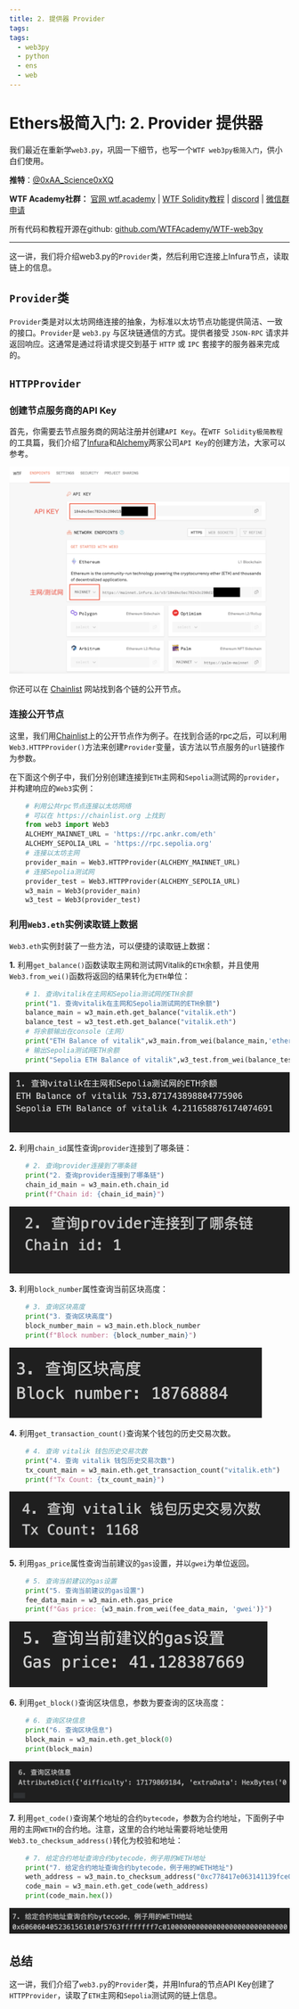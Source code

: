 ```yaml
---
title: 2. 提供器 Provider
tags:
tags:
  - web3py
  - python
  - ens
  - web
---
```


# Ethers极简入门: 2. Provider 提供器

我们最近在重新学`web3.py`，巩固一下细节，也写一个`WTF web3py极简入门`，供小白们使用。

**推特**：[@0xAA_Science](https://twitter.com/0xAA_Science)[0xXQ](https://twitter.com/0xXQ1)


**WTF Academy社群：** [官网 wtf.academy](https://wtf.academy) | [WTF Solidity教程](https://github.com/AmazingAng/WTFSolidity) | [discord](https://discord.gg/5akcruXrsk) | [微信群申请](https://docs.google.com/forms/d/e/1FAIpQLSe4KGT8Sh6sJ7hedQRuIYirOoZK_85miz3dw7vA1-YjodgJ-A/viewform?usp=sf_link)

所有代码和教程开源在github: [github.com/WTFAcademy/WTF-web3py](https://github.com/WTFAcademy/WTF-web3py)

-----

这一讲，我们将介绍web3.py的`Provider`类，然后利用它连接上Infura节点，读取链上的信息。

## `Provider`类

`Provider`类是对以太坊网络连接的抽象，为标准以太坊节点功能提供简洁、一致的接口。`Provider`是 `web3.py` 与区块链通信的方式。提供者接受 `JSON-RPC` 请求并返回响应。这通常是通过将请求提交到基于 `HTTP` 或 `IPC` 套接字的服务器来完成的。

## `HTTPProvider`

### 创建节点服务商的API Key

首先，你需要去节点服务商的网站注册并创建`API Key`。在`WTF Solidity极简教程`的工具篇，我们介绍了[Infura](https://github.com/AmazingAng/WTFSolidity/blob/main/Topics/Tools/TOOL02_Infura/readme.md)和[Alchemy](https://github.com/AmazingAng/WTFSolidity/blob/main/Topics/Tools/TOOL04_Alchemy/readme.md)两家公司`API Key`的创建方法，大家可以参考。

![Infura API Key](img/2-1.png)

你还可以在 [Chainlist](https://chainlist.org/) 网站找到各个链的公开节点。

### 连接公开节点

这里，我们用[Chainlist](https://chainlist.org/)上的公开节点作为例子。在找到合适的rpc之后，可以利用`Web3.HTTPProvider()`方法来创建`Provider`变量，该方法以节点服务的`url`链接作为参数。

在下面这个例子中，我们分别创建连接到`ETH`主网和`Sepolia`测试网的`provider`，并构建响应的`Web3`实例：

```python
    # 利用公共rpc节点连接以太坊网络
    # 可以在 https://chainlist.org 上找到
    from web3 import Web3
    ALCHEMY_MAINNET_URL = 'https://rpc.ankr.com/eth'
    ALCHEMY_SEPOLIA_URL = 'https://rpc.sepolia.org'
    # 连接以太坊主网
    provider_main = Web3.HTTPProvider(ALCHEMY_MAINNET_URL)
    # 连接Sepolia测试网
    provider_test = Web3.HTTPProvider(ALCHEMY_SEPOLIA_URL)
    w3_main = Web3(provider_main)
    w3_test = Web3(provider_test)
```

### 利用`Web3.eth`实例读取链上数据

`Web3.eth`实例封装了一些方法，可以便捷的读取链上数据：

**1.** 利用`get_balance()`函数读取主网和测试网Vitalik的`ETH`余额，并且使用`Web3.from_wei()`函数将返回的结果转化为`ETH`单位：

```python
    # 1. 查询vitalik在主网和Sepolia测试网的ETH余额
    print("1. 查询vitalik在主网和Sepolia测试网的ETH余额")
    balance_main = w3_main.eth.get_balance("vitalik.eth")
    balance_test = w3_test.eth.get_balance("vitalik.eth")
    # 将余额输出在console（主网）
    print("ETH Balance of vitalik",w3_main.from_wei(balance_main,'ether'))
    # 输出Sepolia测试网ETH余额
    print("Sepolia ETH Balance of vitalik",w3_test.from_wei(balance_test,'ether'))
```

![Vitalik余额](img/2-2.png)

**2.** 利用`chain_id`属性查询`provider`连接到了哪条链：

```python
    # 2. 查询provider连接到了哪条链
    print("2. 查询provider连接到了哪条链")
    chain_id_main = w3_main.eth.chain_id
    print(f"Chain id: {chain_id_main}")
```

![getNetwork](img/2-3.png)

**3.** 利用`block_number`属性查询当前区块高度：

```python
    # 3. 查询区块高度
    print("3. 查询区块高度")
    block_number_main = w3_main.eth.block_number
    print(f"Block number: {block_number_main}")
```

![getBlockNumber](img/2-4.png)

**4.** 利用`get_transaction_count()`查询某个钱包的历史交易次数。

```python
    # 4. 查询 vitalik 钱包历史交易次数
    print("4. 查询 vitalik 钱包历史交易次数")
    tx_count_main = w3_main.eth.get_transaction_count("vitalik.eth")
    print(f"Tx Count: {tx_count_main}")
```

![getGasPrice](img/2-5.png)


**5.** 利用`gas_price`属性查询当前建议的`gas`设置，并以`gwei`为单位返回。

```python
    # 5. 查询当前建议的gas设置
    print("5. 查询当前建议的gas设置")
    fee_data_main = w3_main.eth.gas_price
    print(f"Gas price: {w3_main.from_wei(fee_data_main, 'gwei')}")
```

![getFeeData](img/2-6.png)

**6.** 利用`get_block()`查询区块信息，参数为要查询的区块高度：

```python
    # 6. 查询区块信息
    print("6. 查询区块信息")
    block_main = w3_main.eth.get_block(0)
    print(block_main)
```

![getBlock](img/2-7.png)

**7.** 利用`get_code()`查询某个地址的合约`bytecode`，参数为合约地址，下面例子中用的主网`WETH`的合约地。注意，这里的合约地址需要将地址使用`Web3.to_checksum_address()`转化为校验和地址：

```python
    # 7. 给定合约地址查询合约bytecode，例子用的WETH地址
    print("7. 给定合约地址查询合约bytecode，例子用的WETH地址")
    weth_address = w3_main.to_checksum_address("0xc778417e063141139fce010982780140aa0cd5ab")
    code_main = w3_main.eth.get_code(weth_address)
    print(code_main.hex())
```

![getCode](img/2-8.png)

## 总结

这一讲，我们介绍了`web3.py`的`Provider`类，并用Infura的节点API Key创建了`HTTPProvider`，读取了`ETH`主网和`Sepolia`测试网的链上信息。